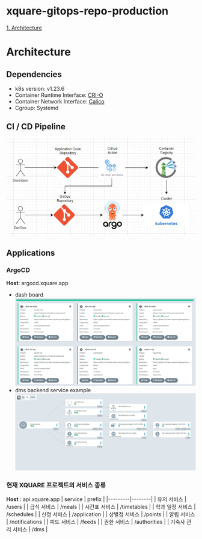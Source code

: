 # xquare-gitops-repo-production

[1. Architecture](#Architecture)

# Architecture

## Dependencies

- k8s version: v1.23.6
- Container Runtime Interface: [CRI-O](https://cri-o.io/)
- Container Network Interface: [Calico](https://www.tigera.io/project-calico/)
- Cgroup: Systemd

## CI / CD Pipeline

![ci-cd](./images/ci-cd.jpg)

## Applications

### ArgoCD

**Host**: argocd.xquare.app

- dash board
  ![argocd-dashboard](./images/argocd-dashboard.jpg)
- dms backend service example
  ![argocd-example1](./images/argocd-dms-be-prod.jpg)

### 현재 XQUARE 프로젝트의 서비스 종류

**Host** : api.xquare.app
| service | prefix |
|---------|--------|
| 유저 서비스 | /users |
| 급식 서비스 | /meals |
| 시간표 서비스 | /timetables |
| 학과 일정 서비스 | /schedules |
| 신청 서비스 | /application |
| 상벌점 서비스 | /points |
| 알림 서비스 | /notifications |
| 피드 서비스 | /feeds |
| 권한 서비스 | /authorities |
| 기숙사 관리 서비스 | /dms |
